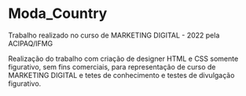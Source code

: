 # Moda_Country
Trabalho realizado no curso de MARKETING DIGITAL - 2022 pela ACIPAQ/IFMG

Realização do trabalho com criação de designer HTML e CSS somente figurativo, 
sem fins comerciais, para representação de curso de MARKETING DIGITAL e tetes
de conhecimento e testes de divulgação figurativo.
